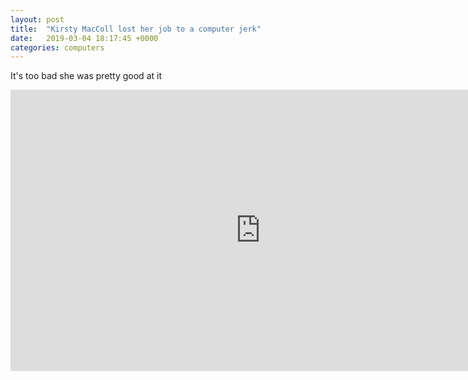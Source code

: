 ```yaml
---
layout: post
title:  "Kirsty MacColl lost her job to a computer jerk"
date:   2019-03-04 18:17:45 +0000
categories: computers
---
```

It's too bad she was pretty good at it
<iframe width="800" height="450" src="https://www.youtube.com/embed/4zFV7D7kCrk" frameborder="0" allow="accelerometer; autoplay; encrypted-media; gyroscope; picture-in-picture" allowfullscreen></iframe>
